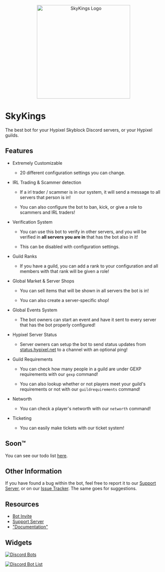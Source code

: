 <a href="https://discord.gg/XqUQBqTh27">
    <p align="center">
        <img width="300" height="300" src="https://i.imgur.com/sPBmNZY.png" alt="SkyKings Logo">
    </p>
</a>

# SkyKings
The best bot for your Hypixel Skyblock Discord servers, or your Hypixel guilds.

## Features

- Extremely Customizable

    - 20 different configuration settings you can change.

- IRL Trading & Scammer detection
    
    - If a irl trader / scammer is in our system, it will send a message to all servers that person is in!
    
    - You can also configure the bot to ban, kick, or give a role to scammers and IRL traders!
    
- Verification System

    - You can use this bot to verify in other servers, and you will be verified in **all servers you are in** that has the bot also in it!

    - This can be disabled with configuration settings.

- Guild Ranks

    - If you have a guild, you can add a rank to your configuration and all members with that rank will be given a role!

- Global Market & Server Shops

    - You can sell items that will be shown in all servers the bot is in!
    
    - You can also create a server-specific shop!

- Global Events System

    - The bot owners can start an event and have it sent to every server that has the bot properly configured!

- Hypixel Server Status

    - Server owners can setup the bot to send status updates from [status.hypixel.net](https://status.hypixel.net) to a channel with an optional ping!

- Guild Requirements

    - You can check how many people in a guild are under GEXP requirements with our `gexp` command!

    - You can also lookup whether or not players meet your guild's requirements or not with our `guildrequirements` command!

- Networth

    - You can check a player's networth with our `networth` command!

- Ticketing

    - You can easily make tickets with our ticket system!

## Soon™

You can see our todo list [here](https://github.com/plun1331/SkyKings/projects/1).

## Other Information

If you have found a bug within the bot, feel free to report it to our [Support Server](https://discord.gg/XqUQBqTh27), or on our [Issue Tracker](https://github.com/plun1331/SkyKings/issues). The same goes for suggestions.

## Resources
- [Bot Invite](https://skykings-guild.github.io/bot/invite)
- [Support Server](https://skykings-guild.github.io/discord)
- ["Documentation"](https://skykings-guild.github.io/bot/docs)

## Widgets
[![Discord Bots](https://top.gg/api/widget/797974550834053203.svg)](https://top.gg/bot/797974550834053203)

[![Discord Bot List](https://discordbotlist.com/bots/797974550834053203/widget)](https://discordbotlist.com/bots/797974550834053203)
